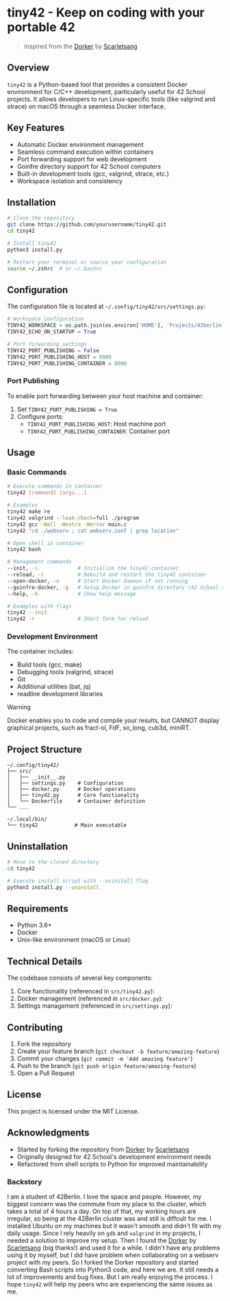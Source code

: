 # tiny42 - Keep on coding with your portable 42

> Inspired from the [Dorker](https://github.com/Scarletsang/Dorker) by [Scarletsang](https://github.com/Scarletsang)

## Overview

`tiny42` is a Python-based tool that provides a consistent Docker environment for C/C++ development, particularly useful for 42 School projects. It allows developers to run Linux-specific tools (like valgrind and strace) on macOS through a seamless Docker interface.

## Key Features

- Automatic Docker environment management
- Seamless command execution within containers
- Port forwarding support for web development
- Goinfre directory support for 42 School computers
- Built-in development tools (gcc, valgrind, strace, etc.)
- Workspace isolation and consistency

## Installation

```bash
# Clone the repository
git clone https://github.com/yourusername/tiny42.git
cd tiny42

# Install tiny42
python3 install.py

# Restart your terminal or source your configuration
source ~/.zshrc  # or ~/.bashrc
```

## Configuration

The configuration file is located at `~/.config/tiny42/src/settings.py`:

```python
# Workspace configuration
TINY42_WORKSPACE = os.path.join(os.environ['HOME'], 'Projects/42berlin')
TINY42_ECHO_ON_STARTUP = True

# Port forwarding settings
TINY42_PORT_PUBLISHING = False
TINY42_PORT_PUBLISHING_HOST = 8080
TINY42_PORT_PUBLISHING_CONTAINER = 8080
```

### Port Publishing

To enable port forwarding between your host machine and container:

1. Set `TINY42_PORT_PUBLISHING = True`
2. Configure ports:
   - `TINY42_PORT_PUBLISHING_HOST`: Host machine port
   - `TINY42_PORT_PUBLISHING_CONTAINER`: Container port

## Usage

### Basic Commands

```bash
# Execute commands in container
tiny42 [command] [args...]

# Examples
tiny42 make re
tiny42 valgrind --leak-check=full ./program
tiny42 gcc -Wall -Wextra -Werror main.c
tiny42 "cd ./webserv ; cat webserv.conf | grep location"

# Open shell in container
tiny42 bash

# Management commands
--init, -i             # Initialize the tiny42 container
--reload, -r           # Rebuild and restart the tiny42 container
--open-docker, -o      # Start Docker daemon if not running
--goinfre-docker, -g   # Setup Docker in goinfre directory (42 School specific)
--help, -h             # Show help message

# Examples with flags
tiny42 --init
tiny42 -r              # Short form for reload
```

### Development Environment

The container includes:

- Build tools (gcc, make)
- Debugging tools (valgrind, strace)
- Git
- Additional utilities (bat, jq)
- readline development libraries

> [!WARNING]
> Docker enables you to code and compile your results, but CANNOT display graphical projects, such as fract-ol, FdF, so_long, cub3d, miniRT.

## Project Structure

```
~/.config/tiny42/
├── src/
│   ├── __init__.py
│   ├── settings.py    # Configuration
│   ├── docker.py      # Docker operations
│   ├── tiny42.py      # Core functionality
│   └── Dockerfile     # Container definition
└── ...

~/.local/bin/
└── tiny42            # Main executable
```

## Uninstallation

```bash
# Move to the cloned directory
cd tiny42

# Execute install script with --uninstall flag
python3 install.py --uninstall
```

## Requirements

- Python 3.6+
- Docker
- Unix-like environment (macOS or Linux)

## Technical Details

The codebase consists of several key components:

1. Core functionality (referenced in `src/tiny42.py`):
2. Docker management (referenced in `src/docker.py`):
3. Settings management (referenced in `src/settings.py`):

## Contributing

1. Fork the repository
2. Create your feature branch (`git checkout -b feature/amazing-feature`)
3. Commit your changes (`git commit -m 'Add amazing feature'`)
4. Push to the branch (`git push origin feature/amazing-feature`)
5. Open a Pull Request

## License

This project is licensed under the MIT License.

## Acknowledgments

- Started by forking the repository from [Dorker](https://github.com/Scarletsang/Dorker) by [Scarletsang](https://github.com/Scarletsang)
- Originally designed for 42 School's development environment needs
- Refactored from shell scripts to Python for improved maintainability

### Backstory

I am a student of 42Berlin. I love the space and people. However, my biggest concern was the commute from my place to the cluster, which takes a total of 4 hours a day. On top of that, my working hours are irregular, so being at the 42Berlin cluster was and still is diffcult for me. I installed Ubuntu on my machines but it wasn't smooth and didn't fit with my daily usage. Since I rely heavily on `gdb` and `valgrind` in my projects, I needed a solution to improve my setup. Then I found the [Dorker](https://github.com/Scarletsang/Dorker) by [Scarletsang](https://github.com/Scarletsang) (big thanks!) and used it for a while. I didn't have any problems using it by myself, but I did have problem when collaborating on a webserv project with my peers. So I forked the Dorker repository and started converting Bash scripts into Python3 code, and here we are. It still needs a lot of improvements and bug fixes. But I am really enjoying the process.
I hope `tiny42` will help my peers who are experiencing the same issues as me.
